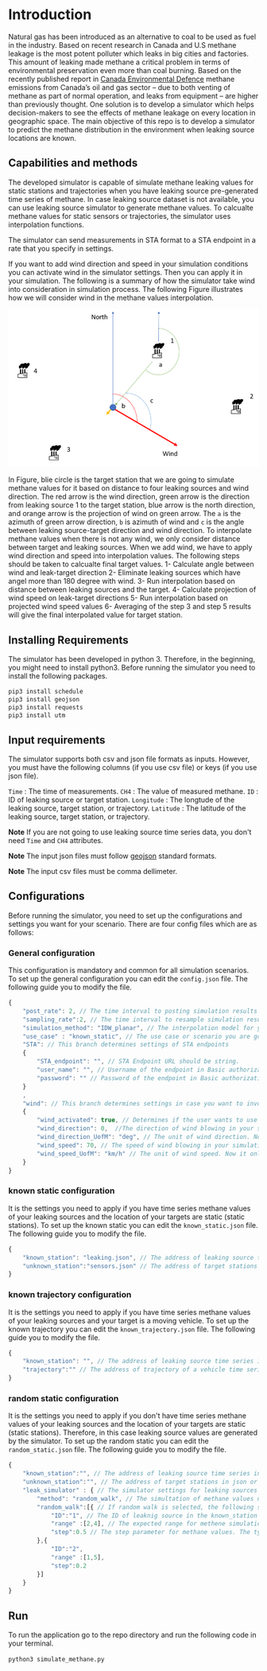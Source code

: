 # Introduction

Natural gas has been introduced as an alternative to coal to be used as fuel in the industry. Based on recent research in Canada and U.S methane leakage is the most potent polluter which leaks in big cities and factories. This amount of leaking made methane a critical problem in terms of environmental preservation even more than coal burning. Based on the recently published report in [Canada Environmental Defence](https://environmentaldefence.ca/report/canadas-methane-gas-problem/) methane emissions from Canada’s oil and gas sector – due to both venting of methane as part of normal operation, and leaks from equipment – are higher than previously thought. One solution is to develop a simulator which helps decision-makers to see the effects of methane leakage on every location in geographic space. The main objective of this repo is to develop a simulator to predict the methane distribution in the environment when leaking source locations are known.

## Capabilities and methods

The developed simulator is capable of simulate methane leaking values for static stations and trajectories when you have leaking source pre-generated time series of methane. In case leaking source dataset is not available, you can use leaking source simulator to generate methane values. To calcualte methane values for static sensors or trajectories, the simulator uses interpolation functions.

The simulator can send measurements in STA format to a STA endpoint in a rate that you specify in settings.

If you want to add wind direction and speed in your simulation conditions you can activate wind in the simulator settings. Then you can apply it in your simulation. The following is a summary of how the simulator take wind into consideration in simulation process. The following Figure illustrates how we will consider wind in the methane values interpolation.

![Figure 1](images/wind.png)

In Figure, blie circle is the target station that we are going to simulate methane values for it based on distance to four leaking sources and wind direction. The red arrow is the wind direction, green arrow is the direction from leaking source 1 to the target station, blue arrow is the north direction, and orange arrow is the projection of wind on green arrow. The `a` is the azimuth of green arrow direction, `b` is azimuth of wind and `c` is the angle between leaking source-target direction and wind direction. To interpolate methane values when there is not any wind, we only consider distance between target and leaking sources. When we add wind, we have to apply wind direction and speed into interpolation values. The following steps should be taken to calcualte final target values.
1- Calculate angle between wind and leak-target direction
2- Eliminate leaking sources which have angel more than 180 degree with wind.
3- Run interpolation based on distance between leaking sources and the target.
4- Calculate projection of wind speed on leak-target directions
5- Run interpolation based on projected wind speed values
6- Averaging of the step 3 and step 5 results will give the final interpolated value for target station.

## Installing Requirements

The simulator has been developed in python 3. Therefore, in the beginning, you might need to install python3. Before running the simulator you need to install the following packages.

```terminal
pip3 install schedule
pip3 install geojson
pip3 install requests
pip3 install utm
```

## Input requirements

The simulator supports both csv and json file formats as inputs. However, you must have the following columns (if you use csv file) or keys (if you use json file).

`Time` : The time of measurements.
`CH4` : The value of measured methane.
`ID` : ID of leaking source or target station.
`Longitude` : The longtude of the leaking source, target station, or trajectory.
`Latitude` : The latitude of the leaking source, target station, or trajectory.

**Note** If you are not going to use leaking source time series data, you don't need `Time` and `CH4` attributes.

**Note** The input json files must follow [geojson](https://datatracker.ietf.org/wg/geojson/charter/) standard formats.

**Note** The input csv files must be comma dellimeter.

## Configurations

Before running the simulator, you need to set up the configurations and settings you want for your scenario. There are four config files which are as follows:

### General configuration

This configuration is mandatory and common for all simulation scenarios. To set up the general configuration you can edit the `config.json` file. The following guide you to modify the file.

```javascript
{
    "post_rate": 2, // The time interval to posting simulation results to your endpoint. Unit is seceond and datatype is positive integer
    "sampling_rate":2, // The time interval to resample simulation results when you have leaking source temporal results. Unit is seceond and datatype is positive integer
    "simulation_method": "IDW_planar", // The interpolation model for your simulation. The values should be : IDW_planar
    "use_case" : "known_static", // The use case or scenario you are going to simulate the values should be: known_static|knwon_trajectory|random_static. Based on your choice here one of other configs will be epmloyed for the simulation
    "STA": // This branch determines settings of STA endpoints
    {
        "STA_endpoint": "", // STA Endpoint URL should be string.
        "user_name": "", // Username of the endpoint in Basic authorization settings. It is string.
        "password": "" // Password of the endpoint in Basic authorization settings. It is string.
    }
    ,
    "wind": // This branch determines settings in case you want to involve wind model in the simulation
    {
        "wind_activated": true, // Determines if the user wants to use wind in simulation or not. values are true or false
        "wind_direction": 0,  //The direction of wind blowing in your simulation area
        "wind_direction_UofM": "deg", // The unit of wind direction. Now it only reads deg.
        "wind_speed": 70, // The speed of wind blowing in your simulation area
        "wind_speed_UofM": "km/h" // The unit of wind speed. Now it only reads km/h.
    }
}

```

### known static configuration

It is the settings you need to apply if you have time series methane values of your leaking sources and the location of your targets are static (static stations). To set up the known static you can edit the `known_static.json` file. The following guide you to modify the file.

```javascript
{
    "known_station": "leaking.json", // The address of leaking source time series in json or csv formats.
    "unknown_station":"sensors.json" // The address of target stations in json or csv formats.
}
```

### known trajectory configuration

It is the settings you need to apply if you have time series methane values of your leaking sources and your target is a moving vehicle. To set up the known trajectory you can edit the `known_trajectory.json` file. The following guide you to modify the file.

```javascript
{
    "known_station": "", // The address of leaking source time series in json or csv formats
    "trajectory":"" // The address of trajectory of a vehicle time series in json or csv formats
}
```

### random static configuration

It is the settings you need to apply if you don't have time series methane values of your leaking sources and the location of your targets are static (static stations). Therefore, in this case leaking source values are generated by the simulator. To set up the random static you can edit the `random_static.json` file. The following guide you to modify the file.

```javascript
{
    "known_station":"", // The address of leaking source time series in json or csv formats.
    "unknown_station":"", // The address of target stations in json or csv formats.
    "leak_simulator" : { // The simulator settings for leaking sources
        "method": "random_walk", // The simultation of methane values nethod. Now the soppurted values are: random_walk
        "random_walk":[{ // If random walk is selected, the following setting should be applied. You might have an array of leaking sources.
            "ID":"1", // The ID of leaknig source in the known_station file
            "range" :[2,4], // The expected range for methene simulation for this station. Type is a 1x2 array of numbers.
            "step":0.5 // The step parameter for methane values. The type is number.
        },{
            "ID":"2",
            "range" :[1,5],
            "step":0.2
        }]
    }
}
```

## Run

To run the application go to the repo directory and run the following code in your terminal.

`python3 simulate_methane.py`
